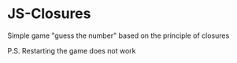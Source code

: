 # JS-Closures
 Simple game "guess the number" based on the principle of closures

P.S. Restarting the game does not work

